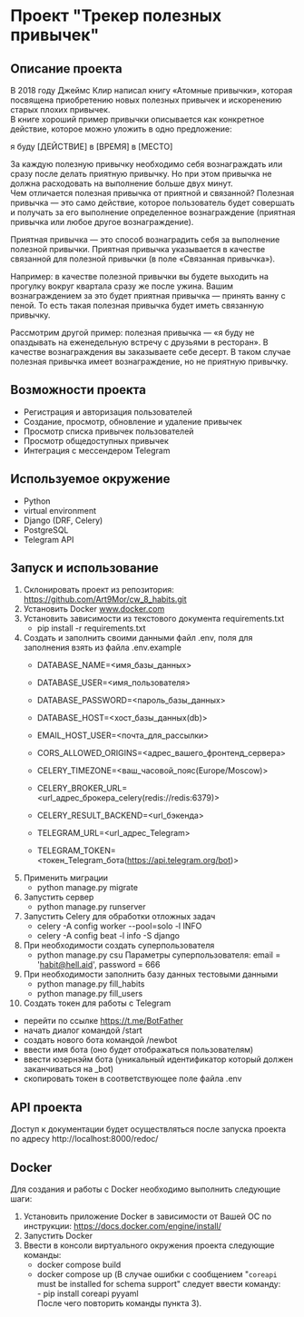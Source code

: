 # Проект "Трекер полезных привычек"  
  
## Описание проекта  
  
В 2018 году Джеймс Клир написал книгу «Атомные привычки», которая посвящена приобретению новых полезных привычек и искоренению старых плохих привычек.  
В книге хороший пример привычки описывается как конкретное действие, которое можно уложить в одно предложение:

я буду [ДЕЙСТВИЕ] в [ВРЕМЯ] в [МЕСТО]

За каждую полезную привычку необходимо себя вознаграждать или сразу после делать приятную привычку. Но при этом привычка не должна расходовать на выполнение больше двух минут.  
Чем отличается полезная привычка от приятной и связанной?
Полезная привычка — это само действие, которое пользователь будет совершать и получать за его выполнение определенное вознаграждение (приятная привычка или любое другое вознаграждение).

Приятная привычка — это способ вознаградить себя за выполнение полезной привычки. Приятная привычка указывается в качестве связанной для полезной привычки (в поле «Связанная привычка»).

Например: в качестве полезной привычки вы будете выходить на прогулку вокруг квартала сразу же после ужина. Вашим вознаграждением за это будет приятная привычка — принять ванну с пеной. То есть такая полезная привычка будет иметь связанную привычку.

Рассмотрим другой пример: полезная привычка — «я буду не опаздывать на еженедельную встречу с друзьями в ресторан». В качестве вознаграждения вы заказываете себе десерт. В таком случае полезная привычка имеет вознаграждение, но не приятную привычку.  
  
  
## Возможности проекта  

- Регистрация и авторизация пользователей
- Создание, просмотр, обновление и удаление привычек
- Просмотр списка привычек пользователей
- Просмотр общедоступных привычек
- Интеграция с мессендером Telegram


## Используемое окружение

- Python
- virtual environment
- Django (DRF, Celery)
- PostgreSQL
- Telegram API


## Запуск и использование

1) Склонировать проект из репозитория:
    https://github.com/Art9Mor/cw_8_habits.git  
2) Установить Docker
    www.docker.com
3) Установить зависимости из текстового документа  requirements.txt
    - pip install -r requirements.txt
4) Создать и заполнить своими данными файл .env, поля для заполнения взять из файла .env.example
    - DATABASE_NAME=<имя_базы_данных>
    - DATABASE_USER=<имя_пользователя>
    - DATABASE_PASSWORD=<пароль_базы_данных>
    - DATABASE_HOST=<хост_базы_данных(db)>
    
    - EMAIL_HOST_USER=<почта_для_рассылки>
    
    - CORS_ALLOWED_ORIGINS=<адрес_вашего_фронтенд_сервера>
    
    - CELERY_TIMEZONE=<ваш_часовой_пояс(Europe/Moscow)>
    - CELERY_BROKER_URL=<url_адрес_брокера_celery(redis://redis:6379)>
    - CELERY_RESULT_BACKEND=<url_бэкенда>
    
    - TELEGRAM_URL=<url_адрес_Telegram>
    - TELEGRAM_TOKEN=<токен_Telegram_бота(https://api.telegram.org/bot)>
5) Применить миграции
    - python manage.py migrate
6) Запустить сервер
    - python manage.py runserver
7) Запустить Celery для обработки отложных задач
    - celery -A config worker --pool=solo -l INFO
    - celery -A config beat -l info -S django
8) При необходимости создать суперпользователя
    - python manage.py csu
   Параметры суперпользователя: email = 'habit@hell.aid', password = 666
9) При необходимости заполнить базу данных тестовыми данными
    - python manage.py fill_habits
    - python manage.py fill_users
10) Создать токен для работы с Telegram
   - перейти по ссылке https://t.me/BotFather
   - начать диалог командой /start
   - создать нового бота командой /newbot
   - ввести имя бота (оно будет отображаться пользователям)
   - ввести юзернэйм бота (уникальный идентификатор который должен заканчиваться на _bot)
   - скопировать токен в соответствующее поле файла .env


## API проекта
Доступ к документации будет осуществляться после запуска проекта по адресу http://localhost:8000/redoc/


## Docker
Для создания и работы с Docker необходимо выполнить следующие шаги:
   1) Установить приложение Docker в зависимости от Вашей ОС по инструкции: https://docs.docker.com/engine/install/
   2) Запустить Docker
   3) Ввести в консоли виртуального окружения проекта следующие команды:
      - docker compose build
      - docker compose up
        (В случае ошибки с сообщением "`coreapi` must be installed for schema support" следует ввести команду:  
            - pip install coreapi pyyaml  
         После чего повторить команды пункта 3).

